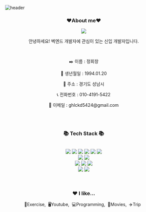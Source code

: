 ![header](https://capsule-render.vercel.app/api?type=waving&color=auto&height=200&section=header&text=Welcome%20to%20Hwet%20Github&fontSize=50&animation=fadeIn&text-color=black)

<h3 align="center"><b>❤️About me❤️</b></h3>
<p align="center"><a href="https://hwet-j.github.io/" target="_blank"><img src="https://img.shields.io/badge/BLOG-EA4AAA?style=flat&logo=GitHub Sponsors&logoColor=white&color=blue"/></a></p>

<p align="center">안녕하세요! 벡엔드 개발자에 관심이 있는 신입 개발자입니다.</p>
<br>
<p align="center"> ✒️ 이름 : 정회창</p>
<p align="center"> 📆 생년월일 : 1994.01.20</p>
<p align="center"> 📍 주소 : 경기도 성남시</p>
<p align="center"> 📞 전화번호 : 010-4191-5422</p>
<p align="center"> 📧 이메일 : ghlckd5424@gmail.com</p>



<br>
<br>

<h3 align="center"><b>📚 Tech Stack 📚</b></h3>
</br>
<div align=center> 
  <img src="https://img.shields.io/badge/java-007396?style=for-the-badge&logo=java&logoColor=white"> 
  <img src="https://img.shields.io/badge/html5-E34F26?style=for-the-badge&logo=html5&logoColor=white"> 
  <img src="https://img.shields.io/badge/css-1572B6?style=for-the-badge&logo=css3&logoColor=white"> 
  <img src="https://img.shields.io/badge/javascript-F7DF1E?style=for-the-badge&logo=javascript&logoColor=black"> 
  <img src="https://img.shields.io/badge/thymeleaf-005F0F?style=for-the-badge&logo=thymeleaf&logoColor=white">
  <img src="https://img.shields.io/badge/bootstrap-7952B3?style=for-the-badge&logo=bootstrap&logoColor=white">

   <br>
  
  <img src="https://img.shields.io/badge/mysql-4479A1?style=for-the-badge&logo=mysql&logoColor=white"> 
  <img src="https://img.shields.io/badge/oracle_cloud-F80000?style=for-the-badge&logo=oracle&logoColor=white"> 
<br>

  <img src="https://img.shields.io/badge/springboot-6DB33F?style=for-the-badge&logo=springboot&logoColor=white">
  <img src="https://img.shields.io/badge/gradle-02303A?style=for-the-badge&logo=gradle&logoColor=white">
<img src="https://img.shields.io/badge/spring_securiety-6DB33F?style=for-the-badge&logo=springsecurity&logoColor=white">
<br>

  <img src="https://img.shields.io/badge/github-181717?style=for-the-badge&logo=github&logoColor=white">
  <img src="https://img.shields.io/badge/git-F05032?style=for-the-badge&logo=git&logoColor=white">
  <br>
</div>
<br>
<br>
<h3 align="center">❤️ I like...</h3>
<p align="center">💪Exercise,&nbsp;&nbsp;🖥Youtube,&nbsp;&nbsp;💻Programming,&nbsp;&nbsp;🎥Movies,&nbsp;&nbsp;✈️Trip&nbsp;&nbsp;</p>

